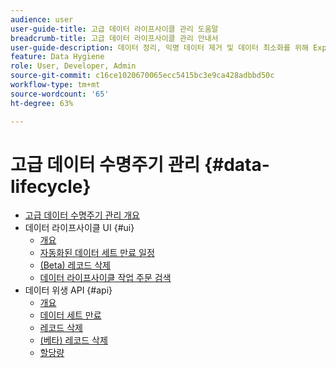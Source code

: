 ```yaml
---
audience: user
user-guide-title: 고급 데이터 라이프사이클 관리 도움말
breadcrumb-title: 고급 데이터 라이프사이클 관리 안내서
user-guide-description: 데이터 정리, 익명 데이터 제거 및 데이터 최소화를 위해 Experience Platform에서 개별 레코드를 삭제하고 데이터 세트 만료 일정을 예약합니다.
feature: Data Hygiene
role: User, Developer, Admin
source-git-commit: c16ce1020670065ecc5415bc3e9ca428adbbd50c
workflow-type: tm+mt
source-wordcount: '65'
ht-degree: 63%

---
```



# 고급 데이터 수명주기 관리 {#data-lifecycle}

* [고급 데이터 수명주기 관리 개요](./home.md)
* 데이터 라이프사이클 UI {#ui}
   * [개요](./ui/overview.md)
   * [자동화된 데이터 세트 만료 일정](./ui/dataset-expiration.md)
   * [(Beta) 레코드 삭제](./ui/record-delete.md)
   * [데이터 라이프사이클 작업 주문 검색](./ui/browse.md)
* 데이터 위생 API {#api}
   * [개요](./api/overview.md)
   * [데이터 세트 만료](./api/dataset-expiration.md)
   * [레코드 삭제](./api/jobs.md)
   * [(베타) 레코드 삭제](./api/workorder.md)
   * [할당량](./api/quota.md)
